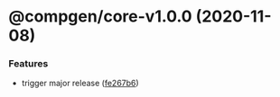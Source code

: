 # @compgen/core-v1.0.0 (2020-11-08)


### Features

* trigger major release ([fe267b6](https://github.com/developer239/compgen/commit/fe267b698dc6593323ba41be1580a482089aaf31))
